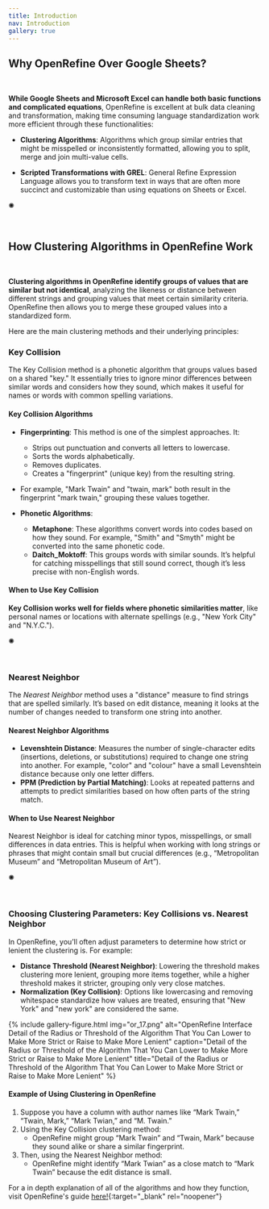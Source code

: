 ```yaml
---
title: Introduction
nav: Introduction
gallery: true
---
```


## Why OpenRefine Over Google Sheets?

<br>

**While Google Sheets and Microsoft Excel can handle both basic functions and complicated equations**, OpenRefine is excellent at bulk data cleaning and transformation, making time consuming language standardization work more efficient through these functionalities:

- **Clustering Algorithms**: Algorithms which group similar entries that might be misspelled or inconsistently formatted, allowing you to split, merge and join multi-value cells.

- **Scripted Transformations with GREL**: General Refine Expression Language allows you to transform text in ways that are often more succinct and customizable than using equations on Sheets or Excel.

<div class="symbol-container">
    <p class="symbol">&#10042;</p>
</div>

<br>

## How Clustering Algorithms in OpenRefine Work

<br>

**Clustering algorithms in OpenRefine identify groups of values that are similar but not identical**, analyzing the likeness or distance between different strings and grouping values that meet certain similarity criteria. OpenRefine then allows you to merge these grouped values into a standardized form.

Here are the main clustering methods and their underlying principles:

### Key Collision
The Key Collision method is a phonetic algorithm that groups values based on a shared "key." It essentially tries to ignore minor differences between similar words and considers how they sound, which makes it useful for names or words with common spelling variations.

#### Key Collision Algorithms

- **Fingerprinting**:
This method is one of the simplest approaches. It:
    - Strips out punctuation and converts all letters to lowercase.
    - Sorts the words alphabetically.
    - Removes duplicates.
    - Creates a "fingerprint" (unique key) from the resulting string.
- For example, "Mark Twain" and "twain, mark" both result in the fingerprint "mark twain," grouping these values together.

- **Phonetic Algorithms**:
    - **Metaphone**: These algorithms convert words into codes based on how they sound. For example, "Smith" and "Smyth" might be converted into the same phonetic code.
    - **Daitch_Moktoff**: This groups words with similar sounds. It’s helpful for catching misspellings that still sound correct, though it’s less precise with non-English words.

#### When to Use Key Collision

**Key Collision works well for fields where phonetic similarities matter**, like personal names or locations with alternate spellings (e.g., "New York City" and "N.Y.C.").

<div class="symbol-container">
    <p class="symbol">&#10042;</p>
</div>

<br>

### Nearest Neighbor

The *Nearest Neighbor* method uses a "distance" measure to find strings that are spelled similarly. It’s based on edit distance, meaning it looks at the number of changes needed to transform one string into another.

#### Nearest Neighbor Algorithms

- **Levenshtein Distance**: Measures the number of single-character edits (insertions, deletions, or substitutions) required to change one string into another. For example, "color" and "colour" have a small Levenshtein distance because only one letter differs.
- **PPM (Prediction by Partial Matching)**: Looks at repeated patterns and attempts to predict similarities based on how often parts of the string match.

#### When to Use Nearest Neighbor

Nearest Neighbor is ideal for catching minor typos, misspellings, or small differences in data entries. This is helpful when working with long strings or phrases that might contain small but crucial differences (e.g., “Metropolitan Museum” and “Metropolitan Museum of Art”).

<div class="symbol-container">
    <p class="symbol">&#10042;</p>
</div>

<br>

### Choosing Clustering Parameters: Key Collisions vs. Nearest Neighbor

In OpenRefine, you’ll often adjust parameters to determine how strict or lenient the clustering is. For example:

- **Distance Threshold (Nearest Neighbor)**: Lowering the threshold makes clustering more lenient, grouping more items together, while a higher threshold makes it stricter, grouping only very close matches.
- **Normalization (Key Collision)**: Options like lowercasing and removing whitespace standardize how values are treated, ensuring that "New York" and "new york" are considered the same.

{% include gallery-figure.html img="or_17.png" alt="OpenRefine Interface Detail of the Radius or Threshold of the Algorithm That You Can Lower to Make More Strict or Raise to Make More Lenient" caption="Detail of the Radius or Threshold of the Algorithm That You Can Lower to Make More Strict or Raise to Make More Lenient" title="Detail of the Radius or Threshold of the Algorithm That You Can Lower to Make More Strict or Raise to Make More Lenient" %}

#### Example of Using Clustering in OpenRefine

1. Suppose you have a column with author names like “Mark Twain,” “Twain, Mark,” “Mark Twian,” and “M. Twain.”
2. Using the Key Collision clustering method:
    - OpenRefine might group “Mark Twain” and “Twain, Mark” because they sound alike or share a similar fingerprint.
3. Then, using the Nearest Neighbor method:
    - OpenRefine might identify “Mark Twian” as a close match to “Mark Twain” because the edit distance is small.


For a in depth explanation of all of the algorithms and how they function, visit OpenRefine's guide [here!](https://openrefine.org/docs/technical-reference/clustering-in-depth){:target="_blank" rel="noopener"}

